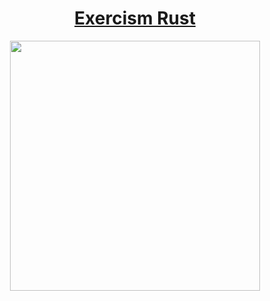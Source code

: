 <div align="center">
  <h1>
    <a href="http://exercism.io/languages/rust/about">
      Exercism Rust
    </a>
  </h1>

  <img width="400px" src="http://ww1.sinaimg.cn/large/9b85365dgy1fr1r83lu02j20xc0oxmyk">
</div>

